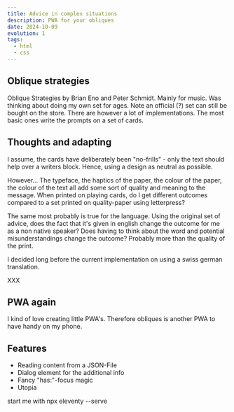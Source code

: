 ```yaml
---
title: Advice in complex situations
description: PWA for your obliques
date: 2024-10-09
evolution: 1
tags:
  - html
  - css
---
```


## Oblique strategies

Oblique Strategies by Brian Eno and Peter Schmidt. 
Mainly for music. Was thinking about doing my own set for ages. 
Note an official (?) set can still be bought on the store. There are however a lot of implementations. The most basic ones write the prompts on a set of cards. 

## Thoughts and adapting 

I assume, the cards have deliberately been "no-frills" - only the text should help over a writers block. Hence, using a design as neutral as possible.

However... The typeface, the haptics of the paper, the colour of the paper, the colour of the text all add some sort of quality and meaning to the message. When printed on playing cards, do I get different outcomes compared to a set printed on quality-paper using letterpress?

The same most probably is true for the language. Using the original set of advice, does the fact that it's given in english change the outcome for me as a non native speaker? Does having to think about the word and potential misunderstandings change the outcome? Probably more than the quality of the print. 

I decided long before the current implementation on using a swiss german translation. 

XXX

## PWA again

I kind of love creating little PWA's. Therefore obliques is another PWA to have handy on my phone. 

## Features
- Reading content from a JSON-File
- Dialog element for the additional info
- Fancy "has:"-focus magic
- Utopia

start me with npx eleventy --serve
